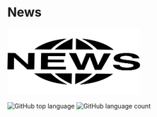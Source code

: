 # News

<div style="margin:auto">
<img src="https://github.com/nouraan-ahmed/News/blob/master/public/img/news.png" width="300" height="150">
</div>


![GitHub top language](https://img.shields.io/github/languages/top/nouraan-ahmed/News)
![GitHub language count](https://img.shields.io/github/languages/count/nouraan-ahmed/News)
